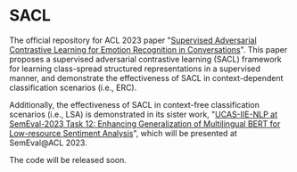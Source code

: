 # SACL
The official repository for ACL 2023 paper "[Supervised Adversarial Contrastive Learning for Emotion Recognition in Conversations](https://arxiv.org/pdf/2306.01505.pdf)".
This paper proposes a supervised adversarial contrastive learning (SACL) framework for learning class-spread structured representations in a supervised manner, and demonstrate the effectiveness of SACL in context-dependent classification scenarios (i.e., ERC). 

Additionally, the effectiveness of SACL in context-free classification scenarios (i.e., LSA) is demonstrated in its sister work, "[UCAS-IIE-NLP at SemEval-2023 Task 12: Enhancing Generalization of Multilingual BERT for Low-resource Sentiment Analysis](https://arxiv.org/pdf/2306.01093.pdf)", which will be presented at SemEval@ACL 2023.


The code will be released soon.
